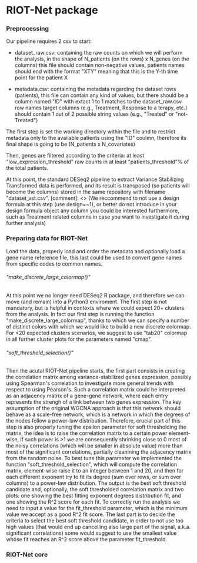 # RIOT-Net package



### Preprocessing

Our pipeline requires 2 csv to start: 
 - dataset\_raw\.csv: containing the raw counts on which we will perform the analysis, in the shape of N_patients (on the rows) x N_genes (on the columns)
                      this file should contain non-negative values, 
                      patients names should end with the format "XTY" meaning that this is the Y-th time point for the patient X
                    
 - metadata\.csv: containing the metadata regarding the dataset rows (patients), 
                  this file can contain any kind of values, but there should be a column named "ID" with extact 1 to 1 matches to the dataset_raw.csv row names
                  target columns (e.g., Treatment, Response to a terapy, etc.) should contain 1 out of 2 possible string values (e.g., "Treated" or "not-Treated")
                    
The first step is set the working directory within the file and to restrict metadata only to the available patients using the "ID" coulmn, therefore its final shape is going to be (N_patients x N_covariates)

Then, genes are filtered according to the criteria: at least "low_expression_threshold" raw counts in at least "patients_threshold"% of the total patients.

At this point, the standard DESeq2 pipeline to extract Variance Stabilizing Transformed data is performed, and its result is transposed (so patients will become the columns) stored in the same repository with filename "dataset_vst.csv".
[comment]: <> (We reccommend to not use a design formula at this step (use design=~1), or better do not introduce in your design formula object any column you could be interested furthermore, such as Treatment related columns in case you want to investigate it during further analysis)




### Preparing data for RIOT-Net


Load the data, properly load and order the metadata and optionally load a gene name reference file, this last could be used to convert gene names from specific codes to common names.



###### \"make\_discrete\_large\_colormap()\"

At this point we no longer need DESeq2 R package, and therefore we can move (and remain) into a Python3 enviroment. The first step is not mandatory, but is helpful in contexts where we could expect 20+ clusters from the analysis. In fact our first step is running the function \"make\_discrete\_large\_colormap\", thanks to which we can specify a number of distinct colors with which we would like to build a new discrete colormap.
For \<20 expected clusters scenarios, we suggest to use \"tab20\" colormap in all further cluster plots for the parameters named \"cmap\".


###### \"soft\_threshold\_selection()\"

Then the acutal RIOT-Net pipeline starts, the first part consists in creating the correlation matrix among variance-stabilized genes expression, possibly using Spearman's correlation to investigate more general trends with respect to using Pearson's.
Such a correlation matrix could be interpreted as an adjacency matrix of a gene-gene network, where each entry represents the strengh of a link between two genes expression. The key assumption of the original WGCNA approach is that this network should behave as a scale-free network, which is a network in which the degrees of the nodes follow a power-law distribution.
Therefore, crucial part of this step is also properly tuning the epsilon parameter for soft thresholding the matrix, the idea is to raise the correlation matrix to a certain power element-wise, if such power is \>1 we are consequently shrinking close to 0 most of the noisy correlations (which will be smaller in absolute value) more than most of the significant correlations, partially cleanining the adjacency matrix from the random noise.
To best tune this parameter we implemented the function \"soft\_threshold\_selection\", which will compute the correlation matrix, element-wise raise it to an integer between 1 and 20, and then for each different exponent try to fit its degree (sum over rows, or sum over columns) to a power-law distribution. The output is the best soft threshold candidate and, optionally, the soft thresholded correlation matrix and two plots: one showing the best fitting exponent degrees distribution fit, and one showing the R^2 score for each fit. 
To correctly run the analysis we need to input a value for the fit\_threshold parameter, which is the minimum value we accept as a good R^2 fit score. 
The last part is to decide the criteria to select the best soft threshold candidate, in order to not use too high values (that would end up cancelling also large part of the signal, a.k.a. significant correlations) some would suggest to use the smallest value whose fit reaches an R^2 score above the parameter fit\_threshold.



### RIOT-Net core